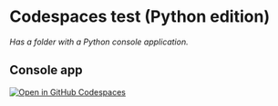 # Codespaces test (Python edition)

*Has a folder with a Python console application.*

## Console app

[![Open in GitHub Codespaces](https://github.com/codespaces/badge.svg)](about:blank)